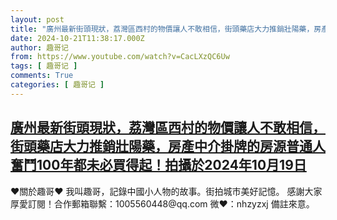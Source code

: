 ```yaml
---
layout: post
title: "廣州最新街頭現狀，荔灣區西村的物價讓人不敢相信，街頭藥店大力推銷壯陽藥，房產中介掛牌的房源普通人奮鬥100年都未必買得起！拍攝於2024年10月19日"
date: 2024-10-21T11:38:17.000Z
author: 趣哥记
from: https://www.youtube.com/watch?v=CacLXzQC6Uw
tags: [ 趣哥记 ]
comments: True
categories: [ 趣哥记 ]
---
```

<!--1729510697000-->
[廣州最新街頭現狀，荔灣區西村的物價讓人不敢相信，街頭藥店大力推銷壯陽藥，房產中介掛牌的房源普通人奮鬥100年都未必買得起！拍攝於2024年10月19日](https://www.youtube.com/watch?v=CacLXzQC6Uw)
------

<div>
♥關於趣哥♥  我叫趣哥，記錄中國小人物的故事。街拍城市美好記憶。  感謝大家厚愛訂閱！合作郵箱聯繫：1005560448@qq.com 微❤：nhzyzxj 備註來意。
</div>
